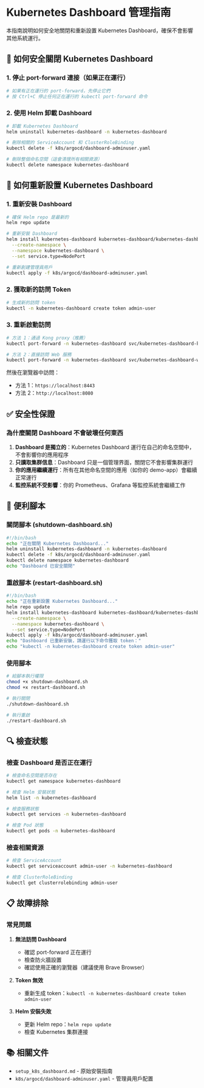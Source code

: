 # Kubernetes Dashboard 管理指南

本指南說明如何安全地關閉和重新設置 Kubernetes Dashboard，確保不會影響其他系統運行。

## 🛑 如何安全關閉 Kubernetes Dashboard

### 1. 停止 port-forward 連接（如果正在運行）

```bash
# 如果有正在運行的 port-forward，先停止它們
# 按 Ctrl+C 停止任何正在運行的 kubectl port-forward 命令
```

### 2. 使用 Helm 卸載 Dashboard

```bash
# 卸載 Kubernetes Dashboard
helm uninstall kubernetes-dashboard -n kubernetes-dashboard

# 刪除相關的 ServiceAccount 和 ClusterRoleBinding
kubectl delete -f k8s/argocd/dashboard-adminuser.yaml

# 刪除整個命名空間（這會清理所有相關資源）
kubectl delete namespace kubernetes-dashboard
```

## 🔄 如何重新設置 Kubernetes Dashboard

### 1. 重新安裝 Dashboard

```bash
# 確保 Helm repo 是最新的
helm repo update

# 重新安裝 Dashboard
helm install kubernetes-dashboard kubernetes-dashboard/kubernetes-dashboard \
  --create-namespace \
  --namespace kubernetes-dashboard \
  --set service.type=NodePort

# 重新創建管理員用戶
kubectl apply -f k8s/argocd/dashboard-adminuser.yaml
```

### 2. 獲取新的訪問 Token

```bash
# 生成新的訪問 token
kubectl -n kubernetes-dashboard create token admin-user
```

### 3. 重新啟動訪問

```bash
# 方法 1：通過 Kong proxy（推薦）
kubectl port-forward -n kubernetes-dashboard svc/kubernetes-dashboard-kong-proxy 8443:443

# 方法 2：直接訪問 Web 服務
kubectl port-forward -n kubernetes-dashboard svc/kubernetes-dashboard-web 8080:8000
```

然後在瀏覽器中訪問：
- 方法 1：`https://localhost:8443`
- 方法 2：`http://localhost:8080`

## ✅ 安全性保證

### 為什麼關閉 Dashboard 不會破壞任何東西

1. **Dashboard 是獨立的**：Kubernetes Dashboard 運行在自己的命名空間中，不會影響你的應用程序
2. **只讀取集群信息**：Dashboard 只是一個管理界面，關閉它不會影響集群運行
3. **你的應用繼續運行**：所有在其他命名空間的應用（如你的 demo-app）會繼續正常運行
4. **監控系統不受影響**：你的 Prometheus、Grafana 等監控系統會繼續工作

## 📝 便利腳本

### 關閉腳本 (shutdown-dashboard.sh)

```bash
#!/bin/bash
echo "正在關閉 Kubernetes Dashboard..."
helm uninstall kubernetes-dashboard -n kubernetes-dashboard
kubectl delete -f k8s/argocd/dashboard-adminuser.yaml
kubectl delete namespace kubernetes-dashboard
echo "Dashboard 已安全關閉"
```

### 重啟腳本 (restart-dashboard.sh)

```bash
#!/bin/bash
echo "正在重新設置 Kubernetes Dashboard..."
helm repo update
helm install kubernetes-dashboard kubernetes-dashboard/kubernetes-dashboard \
  --create-namespace \
  --namespace kubernetes-dashboard \
  --set service.type=NodePort
kubectl apply -f k8s/argocd/dashboard-adminuser.yaml
echo "Dashboard 已重新安裝，請運行以下命令獲取 token："
echo "kubectl -n kubernetes-dashboard create token admin-user"
```

### 使用腳本

```bash
# 給腳本執行權限
chmod +x shutdown-dashboard.sh
chmod +x restart-dashboard.sh

# 執行關閉
./shutdown-dashboard.sh

# 執行重啟
./restart-dashboard.sh
```

## 🔍 檢查狀態

### 檢查 Dashboard 是否正在運行

```bash
# 檢查命名空間是否存在
kubectl get namespace kubernetes-dashboard

# 檢查 Helm 安裝狀態
helm list -n kubernetes-dashboard

# 檢查服務狀態
kubectl get services -n kubernetes-dashboard

# 檢查 Pod 狀態
kubectl get pods -n kubernetes-dashboard
```

### 檢查相關資源

```bash
# 檢查 ServiceAccount
kubectl get serviceaccount admin-user -n kubernetes-dashboard

# 檢查 ClusterRoleBinding
kubectl get clusterrolebinding admin-user
```

## 📋 故障排除

### 常見問題

1. **無法訪問 Dashboard**
   - 確認 port-forward 正在運行
   - 檢查防火牆設置
   - 確認使用正確的瀏覽器（建議使用 Brave Browser）

2. **Token 無效**
   - 重新生成 token：`kubectl -n kubernetes-dashboard create token admin-user`

3. **Helm 安裝失敗**
   - 更新 Helm repo：`helm repo update`
   - 檢查 Kubernetes 集群連接

## 📚 相關文件

- `setup_k8s_dashboard.md` - 原始安裝指南
- `k8s/argocd/dashboard-adminuser.yaml` - 管理員用戶配置